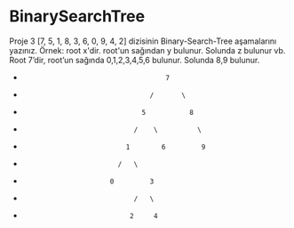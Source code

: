 # BinarySearchTree
Proje 3
[7, 5, 1, 8, 3, 6, 0, 9, 4, 2] dizisinin Binary-Search-Tree aşamalarını yazınız.
Örnek: root x'dir. root'un sağından y bulunur. Solunda z bulunur vb.
Root 7’dir, root’un sağında 0,1,2,3,4,5,6 bulunur. Solunda 8,9 bulunur. 
-                                         7
-                                     /       \
-                                   5           8
-                                 /    \          \
-                               1        6         9
-                             /   \
-                           0	      3
-                                 /   \
-                                2     4
